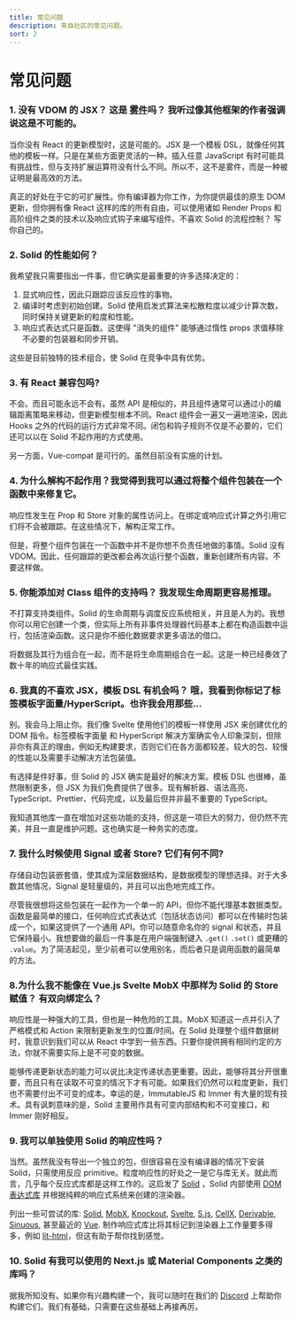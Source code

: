 ```yaml
---
title: 常见问题
description: 来自社区的常见问题。
sort: 2
---
```


# 常见问题

### 1. 没有 VDOM 的 JSX？ 这是 [雾件](https://zh.wikipedia.org/wiki/%E9%9C%A7%E4%BB%B6)吗？ 我听过像其他框架的作者强调说这是不可能的。

当你没有 React 的更新模型时，这是可能的。JSX 是一个模板 DSL，就像任何其他的模板一样。只是在某些方面更灵活的一种。插入任意 JavaScript 有时可能具有挑战性，但与支持扩展运算符没有什么不同。所以不，这不是雾件，而是一种被证明是最高效的方法。

真正的好处在于它的可扩展性。你有编译器为你工作，为你提供最佳的原生 DOM 更新，但你拥有像 React 这样的库的所有自由，可以使用诸如 Render Props 和高阶组件之类的技术以及响应式钩子来编写组件。不喜欢 Solid 的流程控制？ 写你自己的。

### 2. Solid 的性能如何？

我希望我只需要指出一件事，但它确实是最重要的许多选择决定的：

1. 显式响应性，因此只跟踪应该反应性的事物。
2. 编译时考虑到初始创建。Solid 使用启发式算法来松散粒度以减少计算次数，同时保持关键更新的粒度和性能。
3. 响应式表达式只是函数。这使得 "消失的组件" 能够通过惰性 props 求值移除不必要的包装器和同步开销。

这些是目前独特的技术组合，使 Solid 在竞争中具有优势。

### 3. 有 React 兼容包吗?

不会。而且可能永远不会有。虽然 API 是相似的，并且组件通常可以通过小的编辑距离策略来移动，但更新模型根本不同。React 组件会一遍又一遍地渲染，因此 Hooks 之外的代码的运行方式非常不同。闭包和钩子规则不仅是不必要的，它们还可以以在 Solid 不起作用的方式使用。

另一方面，Vue-compat 是可行的。虽然目前没有实施的计划。

### 4. 为什么解构不起作用？我觉得到我可以通过将整个组件包装在一个函数中来修复它。

响应性发生在 Prop 和 Store 对象的属性访问上。在绑定或响应式计算之外引用它们将不会被跟踪。在这些情况下，解构正常工作。

但是，将整个组件包装在一个函数中并不是你想不负责任地做的事情。Solid 没有 VDOM。因此，任何跟踪的更改都会再次运行整个函数，重新创建所有内容。不要这样做。

### 5. 你能添加对 Class 组件的支持吗？ 我发现生命周期更容易推理。

不打算支持类组件。Solid 的生命周期与调度反应系统相关，并且是人为的。我想你可以用它创建一个类，但实际上所有非事件处理器代码基本上都在构造函数中运行，包括渲染函数。这只是你不细化数据要求更多语法的借口。

将数据及其行为组合在一起，而不是将生命周期组合在一起。这是一种已经奏效了数十年的响应式最佳实践。

### 6. 我真的不喜欢 JSX，模板 DSL 有机会吗？ 哦，我看到你标记了标签模板字面量/HyperScript。也许我会用那些...

别。我会马上阻止你。我们像 Svelte 使用他们的模板一样使用 JSX 来创建优化的 DOM 指令。标签模板字面量 和 HyperScript 解决方案确实令人印象深刻，但除非你有真正的理由，例如无构建要求，否则它们在各方面都较差。较大的包、较慢的性能以及需要手动解决方法包装值。

有选择是件好事，但 Solid 的 JSX 确实是最好的解决方案。模板 DSL 也很棒，虽然限制更多，但 JSX 为我们免费提供了很多。现有解析器、语法高亮、TypeScript、Prettier、代码完成，以及最后但并非最不重要的 TypeScript。

我知道其他库一直在增加对这些功能的支持，但这是一项巨大的努力，但仍然不完美，并且一直是维护问题。这也确实是一种务实的态度。

### 7. 我什么时候使用 Signal 或者 Store? 它们有何不同?

存储自动包装嵌套值，使其成为深层数据结构，是数据模型的理想选择。对于大多数其他情况，Signal 是轻量级的，并且可以出色地完成工作。

尽管我很想将这些包装在一起作为一个单一的 API，但你不能代理基本数据类型。函数是最简单的接口，任何响应式式表达式（包括状态访问）都可以在传输时包装成一个，如果这提供了一个通用 API。你可以随意命名你的 signal 和状态，并且它保持最小。我想要做的最后一件事是在用户端强制键入 `.get()` `.set()` 或更糟的 `.value`。为了简洁起见，至少前者可以使用别名，而后者只是调用函数的最简单的方法。

### 8.为什么我不能像在 Vue.js Svelte MobX 中那样为 Solid 的 Store 赋值？ 有双向绑定么？

响应性是一种强大的工具，但也是一种危险的工具。MobX 知道这一点并引入了严格模式和 Action 来限制更新发生的位置/时间。在 Solid 处理整个组件数据树时，我意识到我们可以从 React 中学到一些东西。只要你提供拥有相同约定的方法，你就不需要实际上是不可变的数据。

能够传递更新状态的能力可以说比决定传递状态更重要。因此，能够将其分开很重要，而且只有在读取不可变的情况下才有可能。如果我们仍然可以粒度更新，我们也不需要付出不可变的成本。幸运的是，ImmutableJS 和 Immer 有大量的现有技术。具有讽刺意味的是，Solid 主要用作具有可变内部结构和不可变接口，和 Immer 刚好相反。

### 9. 我可以单独使用 Solid 的响应性吗？


当然。虽然我没有导出一个独立的包，但很容易在没有编译器的情况下安装 Solid，只需使用反应 primitive。粒度响应性的好处之一是它与库无关。就此而言，几乎每个反应式库都是这样工作的。这启发了 [Solid](https://github.com/solidjs/solid) ，Solid 内部使用 [DOM 表达式库](https://github.com/ryansolid/dom-expressions) 并根据纯粹的响应式系统来创建的渲染器。

列出一些可尝试的库: [Solid](https://github.com/solidjs/solid), [MobX](https://github.com/mobxjs/mobx), [Knockout](https://github.com/knockout/knockout), [Svelte](https://github.com/sveltejs/svelte), [S.js](https://github.com/adamhaile/S), [CellX](https://github.com/Riim/cellx), [Derivable](https://github.com/ds300/derivablejs), [Sinuous](https://github.com/luwes/sinuous), 甚至最近的 [Vue](https://github.com/vuejs/vue). 制作响应式库比将其标记到渲染器上工作量要多得多，例如 [lit-html](https://github.com/Polymer/lit-html)，但这有助于帮你找到感觉。

### 10. Solid 有我可以使用的 Next.js 或 Material Components 之类的库吗？

据我所知没有。如果你有兴趣构建一个，我可以随时在我们的 [Discord](https://discord.com/invite/solidjs) 上帮助你构建它们。我们有基础，只需要在这些基础上再接再厉。
